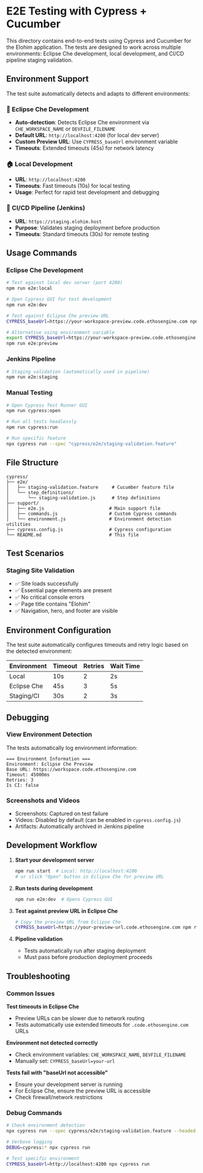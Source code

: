 # E2E Testing with Cypress + Cucumber

This directory contains end-to-end tests using Cypress and Cucumber for the Elohim application. The tests are designed to work across multiple environments: Eclipse Che development, local development, and CI/CD pipeline staging validation.

## Environment Support

The test suite automatically detects and adapts to different environments:

### 🔧 Eclipse Che Development
- **Auto-detection**: Detects Eclipse Che environment via `CHE_WORKSPACE_NAME` or `DEVFILE_FILENAME`
- **Default URL**: `http://localhost:4200` (for local dev server)
- **Custom Preview URL**: Use `CYPRESS_baseUrl` environment variable
- **Timeouts**: Extended timeouts (45s) for network latency

### 🏠 Local Development  
- **URL**: `http://localhost:4200`
- **Timeouts**: Fast timeouts (10s) for local testing
- **Usage**: Perfect for rapid test development and debugging

### 🚀 CI/CD Pipeline (Jenkins)
- **URL**: `https://staging.elohim.host`
- **Purpose**: Validates staging deployment before production
- **Timeouts**: Standard timeouts (30s) for remote testing

## Usage Commands

### Eclipse Che Development

```bash
# Test against local dev server (port 4200)
npm run e2e:local

# Open Cypress GUI for test development
npm run e2e:dev

# Test against Eclipse Che preview URL
CYPRESS_baseUrl=https://your-workspace-preview.code.ethosengine.com npm run e2e:preview

# Alternative using environment variable
export CYPRESS_baseUrl=https://your-workspace-preview.code.ethosengine.com
npm run e2e:preview
```

### Jenkins Pipeline
```bash
# Staging validation (automatically used in pipeline)
npm run e2e:staging
```

### Manual Testing
```bash
# Open Cypress Test Runner GUI
npm run cypress:open

# Run all tests headlessly
npm run cypress:run

# Run specific feature
npx cypress run --spec "cypress/e2e/staging-validation.feature"
```

## File Structure

```
cypress/
├── e2e/
│   ├── staging-validation.feature     # Cucumber feature file
│   └── step_definitions/
│       └── staging-validation.js      # Step definitions
├── support/
│   ├── e2e.js                        # Main support file
│   ├── commands.js                   # Custom Cypress commands
│   └── environment.js                # Environment detection utilities
├── cypress.config.js                 # Cypress configuration
└── README.md                         # This file
```

## Test Scenarios

### Staging Site Validation
- ✅ Site loads successfully
- ✅ Essential page elements are present
- ✅ No critical console errors
- ✅ Page title contains "Elohim"
- ✅ Navigation, hero, and footer are visible

## Environment Configuration

The test suite automatically configures timeouts and retry logic based on the detected environment:

| Environment | Timeout | Retries | Wait Time |
|-------------|---------|---------|-----------|
| Local | 10s | 2 | 2s |
| Eclipse Che | 45s | 3 | 5s |
| Staging/CI | 30s | 2 | 3s |

## Debugging

### View Environment Detection
The tests automatically log environment information:
```
=== Environment Information ===
Environment: Eclipse Che Preview
Base URL: https://workspace.code.ethosengine.com
Timeout: 45000ms
Retries: 3
Is CI: false
```

### Screenshots and Videos
- Screenshots: Captured on test failure
- Videos: Disabled by default (can be enabled in `cypress.config.js`)
- Artifacts: Automatically archived in Jenkins pipeline

## Development Workflow

1. **Start your development server**
   ```bash
   npm run start  # Local: http://localhost:4200
   # or click "Open" button in Eclipse Che for preview URL
   ```

2. **Run tests during development**
   ```bash
   npm run e2e:dev  # Opens Cypress GUI
   ```

3. **Test against preview URL in Eclipse Che**
   ```bash
   # Copy the preview URL from Eclipse Che
   CYPRESS_baseUrl=https://your-preview-url.code.ethosengine.com npm run e2e:preview
   ```

4. **Pipeline validation**
   - Tests automatically run after staging deployment
   - Must pass before production deployment proceeds

## Troubleshooting

### Common Issues

**Test timeouts in Eclipse Che**
- Preview URLs can be slower due to network routing
- Tests automatically use extended timeouts for `.code.ethosengine.com` URLs

**Environment not detected correctly**  
- Check environment variables: `CHE_WORKSPACE_NAME`, `DEVFILE_FILENAME`
- Manually set: `CYPRESS_baseUrl=your-url`

**Tests fail with "baseUrl not accessible"**
- Ensure your development server is running
- For Eclipse Che, ensure the preview URL is accessible
- Check firewall/network restrictions

### Debug Commands
```bash
# Check environment detection
npx cypress run --spec cypress/e2e/staging-validation.feature --headed

# Verbose logging
DEBUG=cypress:* npx cypress run

# Test specific environment
CYPRESS_baseUrl=http://localhost:4200 npx cypress run
```